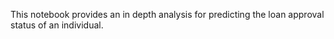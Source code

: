This notebook provides an in depth analysis for predicting the loan approval status of an individual.

